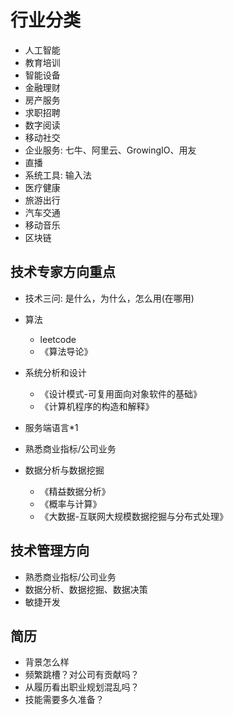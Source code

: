 # 行业分类

- 人工智能
- 教育培训
- 智能设备
- 金融理财
- 房产服务
- 求职招聘
- 数字阅读
- 移动社交
- 企业服务: 七牛、阿里云、GrowingIO、用友
- 直播
- 系统工具: 输入法
- 医疗健康
- 旅游出行
- 汽车交通
- 移动音乐
- 区块链

## 技术专家方向重点

- 技术三问: 是什么，为什么，怎么用(在哪用)

- 算法
  - leetcode
  - 《算法导论》
- 系统分析和设计
  - 《设计模式-可复用面向对象软件的基础》
  - 《计算机程序的构造和解释》
- 服务端语言\*1
- 熟悉商业指标/公司业务
- 数据分析与数据挖掘
  - 《精益数据分析》
  - 《概率与计算》
  - 《大数据-互联网大规模数据挖掘与分布式处理》

## 技术管理方向

- 熟悉商业指标/公司业务
- 数据分析、数据挖掘、数据决策
- 敏捷开发

## 简历

- 背景怎么样
- 频繁跳槽？对公司有贡献吗？
- 从履历看出职业规划混乱吗？
- 技能需要多久准备？
